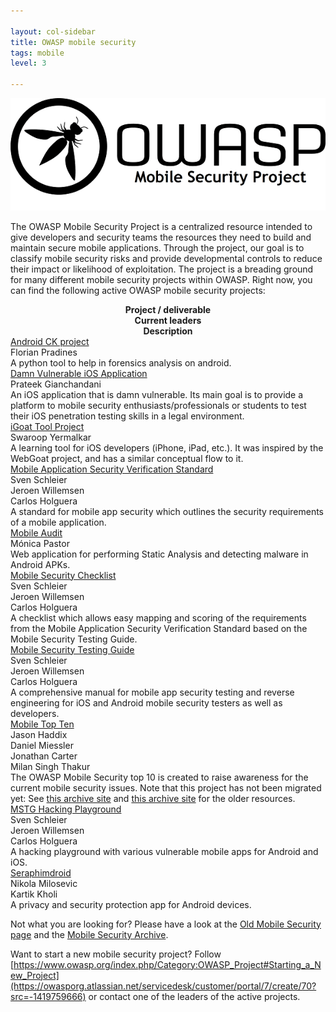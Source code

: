 ```yaml
---

layout: col-sidebar
title: OWASP mobile security
tags: mobile
level: 3

---
```


![OWASP mobile image](/assets/images/owasp_logo_milan.png)

The OWASP Mobile Security Project is a centralized resource intended to give developers and security teams the resources they need to build and maintain secure mobile applications. Through the project, our goal is to classify mobile security risks and provide developmental controls to reduce their impact or likelihood of exploitation. The project is a breading ground for many different mobile security projects within OWASP. Right now, you can find the following active OWASP mobile security projects:

<div style="display: table;" ><div style="display: table-row;"><div class="cell" style="min-width:155px;text-align: center;"> <b>Project / deliverable</b> </div><div class="desktop-cell" style="min-width:130px;text-align: center;"> <b>Current leaders</b> </div><div class="cell" style="text-align: center;"> <b>Description</b> </div></div>
<div style="display: table-row;"><div class="cell"> <a href="https://www.owasp.org/index.php/Projects/OWASP_Androick_Project">Android CK project</a> </div><div class="desktop-cell"> Florian Pradines </div><div class="cell"> A python tool to help in forensics analysis on android. </div></div>
<div style="display: table-row;"><div class="cell"> <a href="https://www.owasp.org/index.php/OWASP_DVIA">Damn Vulnerable iOS Application</a> </div><div class="desktop-cell"> Prateek Gianchandani </div><div class="cell"> An iOS application that is damn vulnerable. Its main goal is to provide a platform to mobile security enthusiasts/professionals or students to test their iOS penetration testing skills in a legal environment. </div></div>
<div style="display: table-row;"><div class="cell"> <a href="https://wiki.owasp.org/index.php/OWASP_iGoat_Tool_Project">iGoat Tool Project</a> </div><div class="desktop-cell"> Swaroop Yermalkar </div><div class="cell"> A learning tool for iOS developers (iPhone, iPad, etc.). It was inspired by the WebGoat project, and has a similar conceptual flow to it. </div></div>
<div style="display: table-row;"><div class="cell"> <a href="https://www.owasp.org/www-project-mobile-security-testing-guide/">Mobile Application Security Verification Standard</a> </div><div class="desktop-cell"> Sven Schleier <br/> Jeroen Willemsen <br/> Carlos Holguera </div><div class="cell"> A standard for mobile app security which outlines the security requirements of a mobile application. </div></div>
<div style="display: table-row;"><div class="cell"> <a href="https://owasp.org/www-project-mobile-audit/">Mobile Audit</a> </div><div class="desktop-cell"> Mónica Pastor</div><div class="cell"> Web application for performing Static Analysis and detecting malware in Android APKs. </div></div>
<div style="display: table-row;"><div class="cell"> <a href="https://www.owasp.org/www-project-mobile-security-testing-guide/">Mobile Security Checklist</a> </div><div class="desktop-cell"> Sven Schleier <br/> Jeroen Willemsen <br/> Carlos Holguera </div><div class="cell"> A checklist which allows easy mapping and scoring of the requirements from the Mobile Application Security Verification Standard based on the Mobile Security Testing Guide. </div></div>
<div style="display: table-row;"><div class="cell"> <a href="https://www.owasp.org/www-project-mobile-security-testing-guide/">Mobile Security Testing Guide</a> </div><div class="desktop-cell"> Sven Schleier <br/> Jeroen Willemsen <br/> Carlos Holguera </div><div class="cell"> A comprehensive manual for mobile app security testing and reverse engineering for iOS and Android mobile security testers as well as developers. </div></div>
<div style="display: table-row;"><div class="cell"> <a href="https://www.owasp.org/index.php/Projects/OWASP_Mobile_Security_Project_-_Top_Ten_Mobile_Risks">Mobile Top Ten</a></div><div class="desktop-cell"> Jason Haddix <br /> Daniel Miessler <br /> Jonathan Carter <br /> Milan Singh Thakur </div><div class="cell"> The OWASP Mobile Security top 10 is created to raise awareness for the current mobile security issues. Note that this project has not been migrated yet: See <a href="https://wiki.owasp.org/index.php/OWASP_Mobile_Security_Project#tab=Top_10_Mobile_Risks">this archive site</a> and <a href="https://wiki.owasp.org/index.php/OWASP_Mobile_Top_10"> this archive site</a> for the older resources. </div></div>
<div style="display: table-row;"><div class="cell"> <a href="https://github.com/OWASP/MSTG-Hacking-Playground">MSTG Hacking Playground</a> </div><div class="desktop-cell"> Sven Schleier <br/> Jeroen Willemsen <br/> Carlos Holguera </div><div class="cell"> A hacking playground with various vulnerable mobile apps for Android and iOS. </div></div>
<div style="display: table-row;"><div class="cell"> <a href="https://owasp.org/www-project-seraphimdroid/">Seraphimdroid</a> </div><div class="desktop-cell"> Nikola Milosevic <br /> Kartik Kholi </div><div class="cell"> A privacy and security protection app for Android devices. </div></div></div>

Not what you are looking for? Please have a look at the [Old Mobile Security page](https://wiki.owasp.org/index.php/OWASP_Mobile_Security_Project#tab=Main) and the [Mobile Security Archive](https://wiki.owasp.org/index.php/Mobile_Security_Project_Archive).

Want to start a new mobile security project? Follow [https://www.owasp.org/index.php/Category:OWASP_Project#Starting_a_New_Project](https://owasporg.atlassian.net/servicedesk/customer/portal/7/create/70?src=-1419759666) or contact one of the leaders of the active projects.
